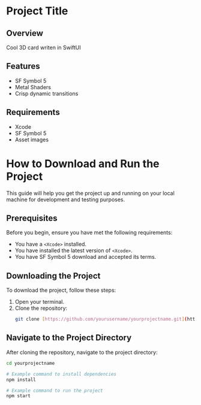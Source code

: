 # Project Title

## Overview
Cool 3D card writen in SwiftUI

## Features
* SF Symbol 5
* Metal Shaders
* Crisp dynamic transitions

## Requirements
* Xcode
* SF Symbol 5
* Asset images


# How to Download and Run the Project

This guide will help you get the project up and running on your local machine for development and testing purposes.

## Prerequisites

Before you begin, ensure you have met the following requirements:
* You have a `<Xcode>` installed.
* You have installed the latest version of `<Xcode>`.
* You have SF Symbol 5 download and accepted its terms.

## Downloading the Project

To download the project, follow these steps:

1. Open your terminal.
2. Clone the repository:
   ```bash
   git clone [https://github.com/yourusername/yourprojectname.git](https://github.com/Bgann16/Project2.git)](https://github.com/Bgann16/Project2.git)
   
## Navigate to the Project Directory

After cloning the repository, navigate to the project directory:
```bash
cd yourprojectname

# Example command to install dependencies
npm install

# Example command to run the project
npm start

